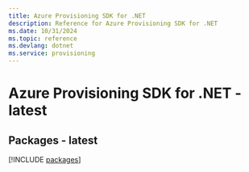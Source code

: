 ```yaml
---
title: Azure Provisioning SDK for .NET
description: Reference for Azure Provisioning SDK for .NET
ms.date: 10/31/2024
ms.topic: reference
ms.devlang: dotnet
ms.service: provisioning
---
```

# Azure Provisioning SDK for .NET - latest
## Packages - latest
[!INCLUDE [packages](provisioning-index.md)]